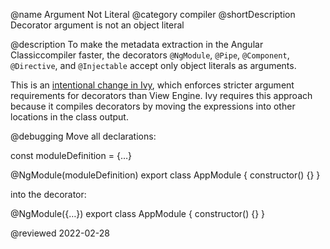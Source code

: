 @name Argument Not Literal
@category compiler
@shortDescription Decorator argument is not an object literal

@description
To make the metadata extraction in the Angular Classiccompiler faster, the decorators `@NgModule`, `@Pipe`, `@Component`, `@Directive`, and `@Injectable` accept only object literals as arguments.

This is an [intentional change in Ivy](https://github.com/angular/angular/issues/30840#issuecomment-498869540), which enforces stricter argument requirements for decorators than View Engine.
Ivy requires this approach because it compiles decorators by moving the expressions into other locations in the class output.

@debugging
Move all declarations:

<code-example format="typescript" language="typescript">

const moduleDefinition = {&hellip;}

&commat;NgModule(moduleDefinition)
export class AppModule {
    constructor() {}
}

</code-example>

into the decorator:

<code-example format="typescript" language="typescript">

&commat;NgModule({&hellip;})
export class AppModule {
    constructor() {}
}

</code-example>

<!-- links -->

<!-- external links -->

<!-- end links -->

@reviewed 2022-02-28
